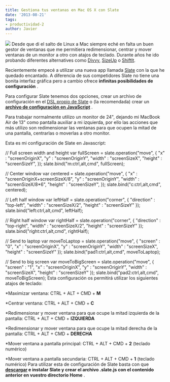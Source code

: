 ```yaml
---
title: Gestiona tus ventanas en Mac OS X con Slate
date: '2013-08-21'
tags:
- productividad-2
author: Javier
---
```


![](http://blog.diacode.com/wp-content/uploads/2013/08/windows1.png)
Desde que di el salto de Linux a Mac siempre eché en falta un buen gestor de ventanas que me permitiera redimensionar, centrar y mover ventanas de un monitor a otro con atajos de teclado. Durante años he ido probando diferentes alternatives como 
[Divvy](http://mizage.com/divvy/), 
[SizeUp](http://www.irradiatedsoftware.com/sizeup/) o 
[ShiftIt](https://github.com/fikovnik/ShiftIt).

Recientemente empecé a utilizar una nueva app llamada 
[Slate](https://github.com/jigish/slate) con la que he quedado encantado. A diferencia de sus competidores Slate no tiene una bonita interfaz gráfica pero a cambio ofrece 
**infinitas posibilidades de configuración**
.


Para configurar Slate tenemos dos opciones, crear un archivo de configuración en el 
[DSL propio de Slate](https://github.com/jigish/slate/blob/master/Slate/default.slate) o (la recomendada) crear un 
**[archivo de configuración en JavaScript](https://github.com/jigish/slate/wiki/JavaScript-Configs)**
.

Para trabajar normalmente utilizo un monitor de 24", dejando mi MacBook Air de 13" como pantalla auxiliar a mi izquierda, por ello las acciones que más utilizo son redimensionar las ventanas para que ocupen la mitad de una pantalla, centrarlas o moverlas a otro monitor.

Esta es mi configuración de Slate en Javascript:

// Full screen width and height
var fullScreen = slate.operation("move", {
  "x"       : "screenOriginX",
  "y"       : "screenOriginY",
  "width"   : "screenSizeX",
  "height"  : "screenSizeY",
});
slate.bind("m:ctrl,alt,cmd", fullScreen);

// Center window
var centered = slate.operation("move", {
  "x"       : "screenOriginX+screenSizeX/8",
  "y"       : "screenOriginY",
  "width"   : "screenSizeX/8*6",
  "height"  : "screenSizeY",
});
slate.bind("c:ctrl,alt,cmd", centered);

// Left half window
var leftHalf = slate.operation("corner", {
  "direction" : "top-left",
  "width"     : "screenSizeX/2",
  "height"    : "screenSizeY"
});
slate.bind("left:ctrl,alt,cmd", leftHalf);

// Right half window
var rightHalf = slate.operation("corner", {
  "direction" : "top-right",
  "width"     : "screenSizeX/2",
  "height"    : "screenSizeY"
});
slate.bind("right:ctrl,alt,cmd", rightHalf);

// Send to laptop
var moveToLaptop = slate.operation("move", {
  "screen"  : "0",
  "x"       : "screenOriginX",
  "y"       : "screenOriginY",
  "width"   : "screenSizeX",
  "height"  : "screenSizeY"
});
slate.bind("pad1:ctrl,alt,cmd", moveToLaptop);

// Send to big screen
var moveToBigScreen = slate.operation("move", {
  "screen"  : "1",
  "x"       : "screenOriginX",
  "y"       : "screenOriginY",
  "width"   : "screenSizeX",
  "height"  : "screenSizeY"
});
slate.bind("pad2:ctrl,alt,cmd", moveToBigScreen);
Esta configuración os permitirá utilizar los siguientes atajos de teclado:

*Maximizar ventana:
CTRL + ALT + CMD + 
**M**

	
*Centrar ventana:
CTRL + ALT + CMD + 
**C**

	
*Redimensionar y mover ventana para que ocupe la mitad izquierda de la pantalla:
CTRL + ALT + CMD + 
**IZQUIERDA**

	
*Redimensionar y mover ventana para que ocupe la mitad derecha de la pantalla:
CTRL + ALT + CMD + 
**DERECHA**

	
*Mover ventana a pantalla principal:
CTRL + ALT + CMD + 
**2**
 (teclado numérico)

	
*Mover ventana a pantalla secundaria:
CTRL + ALT + CMD + 
**1**
 (teclado numérico)
Para utilizar esta de configuración de Slate basta con que 
**[descargar](https://github.com/jigish/slate/archive/master.zip) e instalar Slate y crear el archivo 
.slate.js con el contenido anterior en vuestro directorio Home**
.
